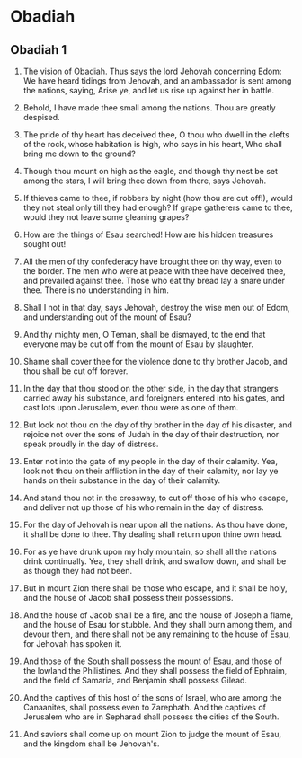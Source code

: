 # Obadiah

## Obadiah 1

1. The vision of Obadiah. Thus says the lord Jehovah concerning Edom: We have heard tidings from Jehovah, and an ambassador is sent among the nations, saying, Arise ye, and let us rise up against her in battle.

2. Behold, I have made thee small among the nations. Thou are greatly despised.

3. The pride of thy heart has deceived thee, O thou who dwell in the clefts of the rock, whose habitation is high, who says in his heart, Who shall bring me down to the ground?

4. Though thou mount on high as the eagle, and though thy nest be set among the stars, I will bring thee down from there, says Jehovah.

5. If thieves came to thee, if robbers by night (how thou are cut off!), would they not steal only till they had enough? If grape gatherers came to thee, would they not leave some gleaning grapes?

6. How are the things of Esau searched! How are his hidden treasures sought out!

7. All the men of thy confederacy have brought thee on thy way, even to the border. The men who were at peace with thee have deceived thee, and prevailed against thee. Those who eat thy bread lay a snare under thee. There is no understanding in him.

8. Shall I not in that day, says Jehovah, destroy the wise men out of Edom, and understanding out of the mount of Esau?

9. And thy mighty men, O Teman, shall be dismayed, to the end that everyone may be cut off from the mount of Esau by slaughter.

10. Shame shall cover thee for the violence done to thy brother Jacob, and thou shall be cut off forever.

11. In the day that thou stood on the other side, in the day that strangers carried away his substance, and foreigners entered into his gates, and cast lots upon Jerusalem, even thou were as one of them.

12. But look not thou on the day of thy brother in the day of his disaster, and rejoice not over the sons of Judah in the day of their destruction, nor speak proudly in the day of distress.

13. Enter not into the gate of my people in the day of their calamity. Yea, look not thou on their affliction in the day of their calamity, nor lay ye hands on their substance in the day of their calamity.

14. And stand thou not in the crossway, to cut off those of his who escape, and deliver not up those of his who remain in the day of distress.

15. For the day of Jehovah is near upon all the nations. As thou have done, it shall be done to thee. Thy dealing shall return upon thine own head.

16. For as ye have drunk upon my holy mountain, so shall all the nations drink continually. Yea, they shall drink, and swallow down, and shall be as though they had not been.

17. But in mount Zion there shall be those who escape, and it shall be holy, and the house of Jacob shall possess their possessions.

18. And the house of Jacob shall be a fire, and the house of Joseph a flame, and the house of Esau for stubble. And they shall burn among them, and devour them, and there shall not be any remaining to the house of Esau, for Jehovah has spoken it.

19. And those of the South shall possess the mount of Esau, and those of the lowland the Philistines. And they shall possess the field of Ephraim, and the field of Samaria, and Benjamin shall possess Gilead.

20. And the captives of this host of the sons of Israel, who are among the Canaanites, shall possess even to Zarephath. And the captives of Jerusalem who are in Sepharad shall possess the cities of the South.

21. And saviors shall come up on mount Zion to judge the mount of Esau, and the kingdom shall be Jehovah's.